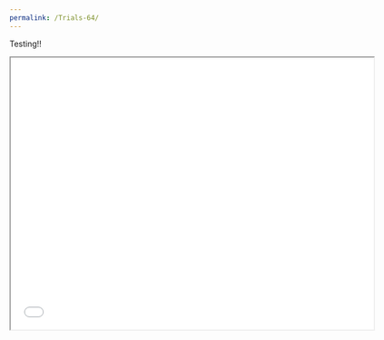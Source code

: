 ```yaml
---
permalink: /Trials-64/
---
```


Testing!!
<iframe src="../Trials64/" name="Trials 64" style="height:480px;width:640px;" title="Trials 64"></iframe>

